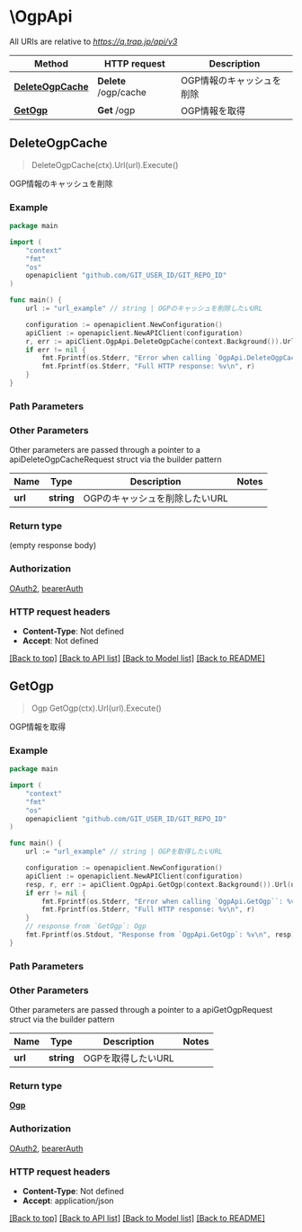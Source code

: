 # \OgpApi

All URIs are relative to *https://q.trap.jp/api/v3*

Method | HTTP request | Description
------------- | ------------- | -------------
[**DeleteOgpCache**](OgpApi.md#DeleteOgpCache) | **Delete** /ogp/cache | OGP情報のキャッシュを削除
[**GetOgp**](OgpApi.md#GetOgp) | **Get** /ogp | OGP情報を取得



## DeleteOgpCache

> DeleteOgpCache(ctx).Url(url).Execute()

OGP情報のキャッシュを削除



### Example

```go
package main

import (
    "context"
    "fmt"
    "os"
    openapiclient "github.com/GIT_USER_ID/GIT_REPO_ID"
)

func main() {
    url := "url_example" // string | OGPのキャッシュを削除したいURL

    configuration := openapiclient.NewConfiguration()
    apiClient := openapiclient.NewAPIClient(configuration)
    r, err := apiClient.OgpApi.DeleteOgpCache(context.Background()).Url(url).Execute()
    if err != nil {
        fmt.Fprintf(os.Stderr, "Error when calling `OgpApi.DeleteOgpCache``: %v\n", err)
        fmt.Fprintf(os.Stderr, "Full HTTP response: %v\n", r)
    }
}
```

### Path Parameters



### Other Parameters

Other parameters are passed through a pointer to a apiDeleteOgpCacheRequest struct via the builder pattern


Name | Type | Description  | Notes
------------- | ------------- | ------------- | -------------
 **url** | **string** | OGPのキャッシュを削除したいURL | 

### Return type

 (empty response body)

### Authorization

[OAuth2](../README.md#OAuth2), [bearerAuth](../README.md#bearerAuth)

### HTTP request headers

- **Content-Type**: Not defined
- **Accept**: Not defined

[[Back to top]](#) [[Back to API list]](../README.md#documentation-for-api-endpoints)
[[Back to Model list]](../README.md#documentation-for-models)
[[Back to README]](../README.md)


## GetOgp

> Ogp GetOgp(ctx).Url(url).Execute()

OGP情報を取得



### Example

```go
package main

import (
    "context"
    "fmt"
    "os"
    openapiclient "github.com/GIT_USER_ID/GIT_REPO_ID"
)

func main() {
    url := "url_example" // string | OGPを取得したいURL

    configuration := openapiclient.NewConfiguration()
    apiClient := openapiclient.NewAPIClient(configuration)
    resp, r, err := apiClient.OgpApi.GetOgp(context.Background()).Url(url).Execute()
    if err != nil {
        fmt.Fprintf(os.Stderr, "Error when calling `OgpApi.GetOgp``: %v\n", err)
        fmt.Fprintf(os.Stderr, "Full HTTP response: %v\n", r)
    }
    // response from `GetOgp`: Ogp
    fmt.Fprintf(os.Stdout, "Response from `OgpApi.GetOgp`: %v\n", resp)
}
```

### Path Parameters



### Other Parameters

Other parameters are passed through a pointer to a apiGetOgpRequest struct via the builder pattern


Name | Type | Description  | Notes
------------- | ------------- | ------------- | -------------
 **url** | **string** | OGPを取得したいURL | 

### Return type

[**Ogp**](Ogp.md)

### Authorization

[OAuth2](../README.md#OAuth2), [bearerAuth](../README.md#bearerAuth)

### HTTP request headers

- **Content-Type**: Not defined
- **Accept**: application/json

[[Back to top]](#) [[Back to API list]](../README.md#documentation-for-api-endpoints)
[[Back to Model list]](../README.md#documentation-for-models)
[[Back to README]](../README.md)

